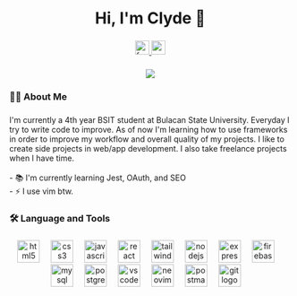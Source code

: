 ###

<h1 align="center">Hi, I'm Clyde 👋</h1>

###

<div align="center">
  <a href="https://www.facebook.com/clydemondero24">
    <img src="https://img.shields.io/static/v1?message=Facebook&logo=facebook&label=&color=1877F2&logoColor=white&labelColor=&style=for-the-badge" height="25" alt="facebook logo"  />
  </a>
  <a href="https://mail.google.com/mail/?view=cm&fs=1&to=clydereinyel.mondero.c@gmail.com">
    <img src="https://img.shields.io/static/v1?message=Gmail&logo=gmail&label=&color=D14836&logoColor=white&labelColor=&style=for-the-badge" height="25" alt="gmail logo"  />
  </a>
</div>

###

<div align="center">
  <img src="https://visitor-badge.laobi.icu/badge?page_id=ClydeMondero.ClydeMondero&"  />
</div>

###

<h3 align="left">👨‍💻  About Me</h3>

###

<p align="left">I'm currently a 4th year BSIT student at Bulacan State University. Everyday I try to write code to improve. As of now I'm learning how to use frameworks in order to improve my workflow and overall quality of my projects. I like to create side projects in web/app development. I also take freelance projects when I have time. <br><br>- 📚 I'm currently learning Jest, OAuth, and SEO<br>- ⚡ I use vim btw.</p>

###

<h3 align="left">🛠 Language and Tools</h3>

###

<div align="center">
  <img src="https://skillicons.dev/icons?i=html" height="40" alt="html5 logo"  />
  <img width="12" />
  <img src="https://skillicons.dev/icons?i=css" height="40" alt="css3 logo"  />
  <img width="12" />
  <img src="https://skillicons.dev/icons?i=js" height="40" alt="javascript logo"  />
  <img width="12" />
  <img src="https://skillicons.dev/icons?i=react" height="40" alt="react logo"  />
  <img width="12" />
  <img src="https://skillicons.dev/icons?i=tailwind" height="40" alt="tailwindcss logo"  />
  <img width="12" /> 
  <img src="https://skillicons.dev/icons?i=nodejs" height="40" alt="nodejs logo"  />
  <img width="12" />
  <img src="https://skillicons.dev/icons?i=express" height="40" alt="express logo"  />
  <img width="12" />
  <img src="https://skillicons.dev/icons?i=firebase" height="40" alt="firebase logo"  />
  <img width="12" />
 <img src="https://skillicons.dev/icons?i=mysql" height="40" alt="mysql logo"  />
  <img width="12" />
<img src="https://skillicons.dev/icons?i=postgresql" height="40" alt="postgresql logo"  />
  <img width="12" />
<img src="https://skillicons.dev/icons?i=vscode" height="40" alt="vscode logo"  />
  <img width="12" />
<img src="https://skillicons.dev/icons?i=neovim" height="40" alt="neovim logo"  />
  <img width="12" />
<img src="https://skillicons.dev/icons?i=postman" height="40" alt="postman logo"  />
  <img width="12" />
<img src="https://skillicons.dev/icons?i=git" height="40" alt="git logo"  />
  <img width="12" />
</div>

###

